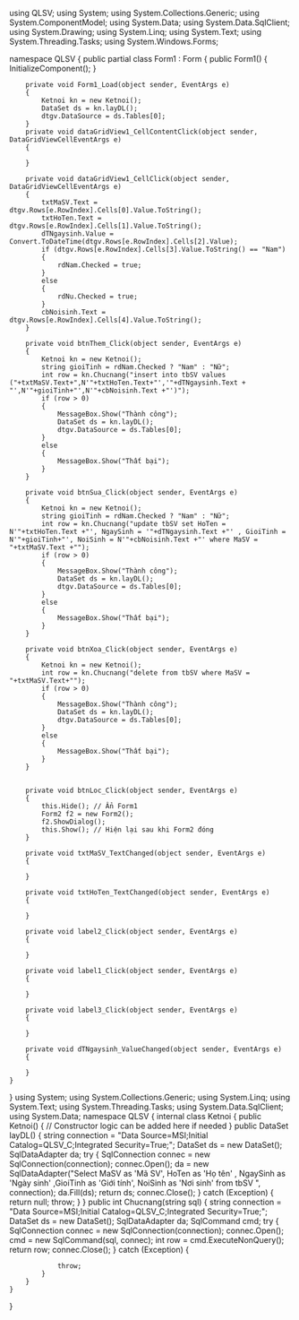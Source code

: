 using QLSV;
using System;
using System.Collections.Generic;
using System.ComponentModel;
using System.Data;
using System.Data.SqlClient;
using System.Drawing;
using System.Linq;
using System.Text;
using System.Threading.Tasks;
using System.Windows.Forms;

namespace QLSV
{
    public partial class Form1 : Form
    {
        public Form1()
        {
            InitializeComponent();
        }

        private void Form1_Load(object sender, EventArgs e)
        {
            Ketnoi kn = new Ketnoi();
            DataSet ds = kn.layDL();
            dtgv.DataSource = ds.Tables[0];
        }
        private void dataGridView1_CellContentClick(object sender, DataGridViewCellEventArgs e)
        {

        }

        private void dataGridView1_CellClick(object sender, DataGridViewCellEventArgs e)
        {
            txtMaSV.Text = dtgv.Rows[e.RowIndex].Cells[0].Value.ToString();
            txtHoTen.Text = dtgv.Rows[e.RowIndex].Cells[1].Value.ToString();
            dTNgaysinh.Value = Convert.ToDateTime(dtgv.Rows[e.RowIndex].Cells[2].Value);
            if (dtgv.Rows[e.RowIndex].Cells[3].Value.ToString() == "Nam")
            {
                rdNam.Checked = true;
            }
            else
            {
                rdNu.Checked = true;
            }
            cbNoisinh.Text = dtgv.Rows[e.RowIndex].Cells[4].Value.ToString();
        }

        private void btnThem_Click(object sender, EventArgs e)
        {
            Ketnoi kn = new Ketnoi();
            string gioiTinh = rdNam.Checked ? "Nam" : "Nữ";
            int row = kn.Chucnang("insert into tbSV values ("+txtMaSV.Text+",N'"+txtHoTen.Text+"','"+dTNgaysinh.Text + "',N'"+gioiTinh+"',N'"+cbNoisinh.Text +"')");
            if (row > 0)
            {
                MessageBox.Show("Thành công");
                DataSet ds = kn.layDL();
                dtgv.DataSource = ds.Tables[0];
            }
            else
            {
                MessageBox.Show("Thất bại");
            }
        }

        private void btnSua_Click(object sender, EventArgs e)
        {
            Ketnoi kn = new Ketnoi();
            string gioiTinh = rdNam.Checked ? "Nam" : "Nữ";
            int row = kn.Chucnang("update tbSV set HoTen = N'"+txtHoTen.Text +"', NgaySinh = '"+dTNgaysinh.Text +"' , GioiTinh = N'"+gioiTinh+"', NoiSinh = N'"+cbNoisinh.Text +"' where MaSV = "+txtMaSV.Text +"");
            if (row > 0)
            {
                MessageBox.Show("Thành công");
                DataSet ds = kn.layDL();
                dtgv.DataSource = ds.Tables[0];
            }
            else
            {
                MessageBox.Show("Thất bại");
            }
        }

        private void btnXoa_Click(object sender, EventArgs e)
        {
            Ketnoi kn = new Ketnoi();
            int row = kn.Chucnang("delete from tbSV where MaSV = "+txtMaSV.Text+"");
            if (row > 0)
            {
                MessageBox.Show("Thành công");
                DataSet ds = kn.layDL();
                dtgv.DataSource = ds.Tables[0];
            }
            else
            {
                MessageBox.Show("Thất bại");
            }
        }


        private void btnLoc_Click(object sender, EventArgs e)
        {
            this.Hide(); // Ẩn Form1
            Form2 f2 = new Form2();
            f2.ShowDialog();
            this.Show(); // Hiện lại sau khi Form2 đóng
        }

        private void txtMaSV_TextChanged(object sender, EventArgs e)
        {

        }

        private void txtHoTen_TextChanged(object sender, EventArgs e)
        {

        }

        private void label2_Click(object sender, EventArgs e)
        {

        }

        private void label1_Click(object sender, EventArgs e)
        {

        }

        private void label3_Click(object sender, EventArgs e)
        {

        }

        private void dTNgaysinh_ValueChanged(object sender, EventArgs e)
        {

        }
    }
}
using System;
using System.Collections.Generic;
using System.Linq;
using System.Text;
using System.Threading.Tasks;
using System.Data.SqlClient;
using System.Data;
namespace QLSV
{
    internal class Ketnoi
    {
        public Ketnoi()
        {
            // Constructor logic can be added here if needed
        }
        public DataSet layDL()
        {
            string connection = "Data Source=MSI;Initial Catalog=QLSV_C;Integrated Security=True;";
            DataSet ds = new DataSet();
            SqlDataAdapter da;
            try
            {
                SqlConnection connec = new SqlConnection(connection);
                connec.Open();
                da = new SqlDataAdapter("Select MaSV as 'Mã SV', HoTen as 'Họ tên' , NgaySinh as 'Ngày sinh' ,GioiTinh as 'Giới tính', NoiSinh as 'Nơi sinh' from tbSV ", connection);
                da.Fill(ds);
                return ds;
                connec.Close();
            }
            catch (Exception)
            {
                return null;
                throw;
            }
        }
        public int Chucnang(string sql)
        {
            string connection = "Data Source=MSI;Initial Catalog=QLSV_C;Integrated Security=True;";
            DataSet ds = new DataSet();
            SqlDataAdapter da;
            SqlCommand cmd;
            try
            {
                SqlConnection connec = new SqlConnection(connection);
                connec.Open();
                cmd = new SqlCommand(sql, connec);
                int row = cmd.ExecuteNonQuery();
                return row;
                connec.Close();
            }
            catch (Exception)
            {

                throw;
            }
        }
    }

}

